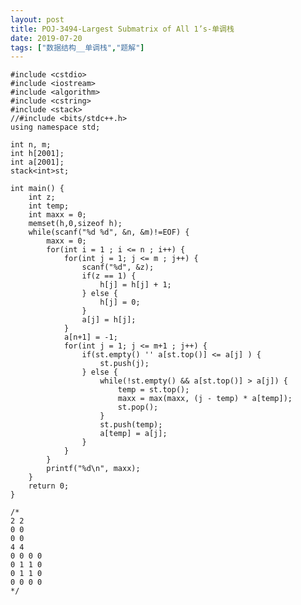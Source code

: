 ```yaml
---
layout: post
title: POJ-3494-Largest Submatrix of All 1’s-单调栈
date: 2019-07-20
tags: ["数据结构__单调栈","题解"]
---
```


<!-- wp:code -->

    #include <cstdio>
    #include <iostream>
    #include <algorithm>
    #include <cstring>
    #include <stack>
    //#include <bits/stdc++.h>
    using namespace std;

    int n, m;
    int h[2001];
    int a[2001];
    stack<int>st;

    int main() {
        int z;
        int temp;
        int maxx = 0;
        memset(h,0,sizeof h);
        while(scanf("%d %d", &n, &m)!=EOF) {
            maxx = 0;
            for(int i = 1 ; i <= n ; i++) {
                for(int j = 1; j <= m ; j++) {
                    scanf("%d", &z);
                    if(z == 1) {
                        h[j] = h[j] + 1;
                    } else {
                        h[j] = 0;
                    }
                    a[j] = h[j];
                }
                a[n+1] = -1;
                for(int j = 1; j <= m+1 ; j++) {
                    if(st.empty() '' a[st.top()] <= a[j] ) {
                        st.push(j);
                    } else {
                        while(!st.empty() && a[st.top()] > a[j]) {
                            temp = st.top();
                            maxx = max(maxx, (j - temp) * a[temp]);
                            st.pop();
                        }
                        st.push(temp);
                        a[temp] = a[j];
                    }
                }
            }
            printf("%d\n", maxx);
        }
        return 0;
    }

    /*
    2 2
    0 0
    0 0
    4 4
    0 0 0 0
    0 1 1 0
    0 1 1 0
    0 0 0 0
    */

<!-- /wp:code -->
